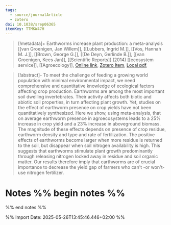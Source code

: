 ```yaml
---
tags:
  - source/journalArticle
  - zotero
doi: 10.1038/srep06365
itemKey: TTMKW47H
---
```

>[!metadata]+
> Earthworms increase plant production: a meta-analysis
> [[van Groenigen, Jan Willem]], [[Lubbers, Ingrid M.]], [[Vos, Hannah M. J.]], [[Brown, George G.]], [[De Deyn, Gerlinde B.]], [[van Groenigen, Kees Jan]], 
> [[Scientific Reports]] (2014)
> [[ecosystem service]], [[Agroecology]], 
> [Online link](https://www.nature.com/articles/srep06365), [Zotero Item](zotero://select/library/items/TTMKW47H), [Local pdf](file://C:/Users/aburg/Documents/references/zotero/storage/CF7ENXAR/vanGroenigen2014_Earthwormsincrease.pdf), 

>[!abstract]-
>To meet the challenge of feeding a growing world population with minimal environmental impact, we need comprehensive and quantitative knowledge of ecological factors affecting crop production. Earthworms are among the most important soil dwelling invertebrates. Their activity affects both biotic and abiotic soil properties, in turn affecting plant growth. Yet, studies on the effect of earthworm presence on crop yields have not been quantitatively synthesized. Here we show, using meta-analysis, that on average earthworm presence in agroecosystems leads to a 25% increase in crop yield and a 23% increase in aboveground biomass. The magnitude of these effects depends on presence of crop residue, earthworm density and type and rate of fertilization. The positive effects of earthworms become larger when more residue is returned to the soil, but disappear when soil nitrogen availability is high. This suggests that earthworms stimulate plant growth predominantly through releasing nitrogen locked away in residue and soil organic matter. Our results therefore imply that earthworms are of crucial importance to decrease the yield gap of farmers who can't -or won't- use nitrogen fertilizer.

# Notes %% begin notes %%

%% end notes %%




%% Import Date: 2025-05-26T13:45:46.446+02:00 %%
